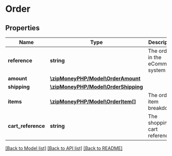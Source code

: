 # Order

## Properties
Name | Type | Description | Notes
------------ | ------------- | ------------- | -------------
**reference** | **string** | The order id in the eCommerce system | 
**amount** | [**\zipMoneyPHP/Model\OrderAmount**](OrderAmount.md) |  | [optional] 
**shipping** | [**\zipMoneyPHP/Model\OrderShipping**](OrderShipping.md) |  | [optional] 
**items** | [**\zipMoneyPHP/Model\OrderItem[]**](OrderItem.md) | The order item breakdown | [optional] 
**cart_reference** | **string** | The shopping cart reference id | [optional] 

[[Back to Model list]](../README.md#documentation-for-models) [[Back to API list]](../README.md#documentation-for-api-endpoints) [[Back to README]](../README.md)



